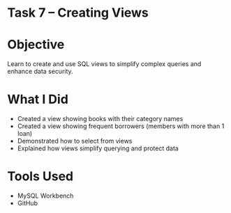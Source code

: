 # Task 7 – Creating Views

# Objective
Learn to create and use SQL views to simplify complex queries and enhance data security.

# What I Did
- Created a view showing books with their category names
- Created a view showing frequent borrowers (members with more than 1 loan)
- Demonstrated how to select from views
- Explained how views simplify querying and protect data

# Tools Used
- MySQL Workbench
- GitHub
